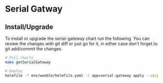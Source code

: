 # Serial Gatway

## Install/Upgrade

To install or upgrade the serial-gateway chart run the following. You can review the changes with git diff or just go for it, in either case don't forget to git add/commit the changes.

```sh
# Pull charts
make getSerialGateway

# Deploy
helmfile -f env/weeble/helmfile.yaml -l app=serial-gateway apply --skip-deps
```
